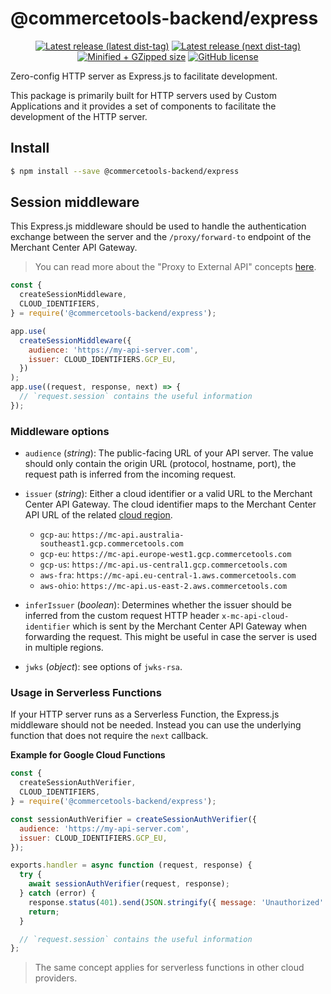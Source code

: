 # @commercetools-backend/express

<p align="center">
  <a href="https://www.npmjs.com/package/@commercetools-backend/express"><img src="https://badgen.net/npm/v/@commercetools-backend/express" alt="Latest release (latest dist-tag)" /></a> <a href="https://www.npmjs.com/package/@commercetools-backend/express"><img src="https://badgen.net/npm/v/@commercetools-backend/express/next" alt="Latest release (next dist-tag)" /></a> <a href="https://bundlephobia.com/result?p=@commercetools-backend/express"><img src="https://badgen.net/bundlephobia/minzip/@commercetools-backend/express" alt="Minified + GZipped size" /></a> <a href="https://github.com/commercetools/merchant-center-application-kit/blob/master/LICENSE"><img src="https://badgen.net/github/license/commercetools/merchant-center-application-kit" alt="GitHub license" /></a>
</p>

Zero-config HTTP server as Express.js to facilitate development.

This package is primarily built for HTTP servers used by Custom Applications and it provides a set of components to facilitate the development of the HTTP server.

## Install

```bash
$ npm install --save @commercetools-backend/express
```

## Session middleware

This Express.js middleware should be used to handle the authentication exchange between the server and the `/proxy/forward-to` endpoint of the Merchant Center API Gateway.

> You can read more about the "Proxy to External API" concepts [here](https://docs.commercetools.com/custom-applications/main-concepts/proxy-to-external-api).

```js
const {
  createSessionMiddleware,
  CLOUD_IDENTIFIERS,
} = require('@commercetools-backend/express');

app.use(
  createSessionMiddleware({
    audience: 'https://my-api-server.com',
    issuer: CLOUD_IDENTIFIERS.GCP_EU,
  })
);
app.use((request, response, next) => {
  // `request.session` contains the useful information
});
```

### Middleware options

- `audience` (_string_): The public-facing URL of your API server. The value should only contain the origin URL (protocol, hostname, port), the request path is inferred from the incoming request.

- `issuer` (_string_): Either a cloud identifier or a valid URL to the Merchant Center API Gateway. The cloud identifier maps to the Merchant Center API URL of the related [cloud region](https://docs.commercetools.com/custom-applications/main-concepts/api-gateway#cloud-regions).

  - `gcp-au`: `https://mc-api.australia-southeast1.gcp.commercetools.com`
  - `gcp-eu`: `https://mc-api.europe-west1.gcp.commercetools.com`
  - `gcp-us`: `https://mc-api.us-central1.gcp.commercetools.com`
  - `aws-fra`: `https://mc-api.eu-central-1.aws.commercetools.com`
  - `aws-ohio`: `https://mc-api.us-east-2.aws.commercetools.com`

- `inferIssuer` (_boolean_): Determines whether the issuer should be inferred from the custom request HTTP header `x-mc-api-cloud-identifier` which is sent by the Merchant Center API Gateway when forwarding the request. This might be useful in case the server is used in multiple regions.

- `jwks` (_object_): see options of `jwks-rsa`.

### Usage in Serverless Functions

If your HTTP server runs as a Serverless Function, the Express.js middleware should not be needed. Instead you can use the underlying function that does not require the `next` callback.

**Example for Google Cloud Functions**

```js
const {
  createSessionAuthVerifier,
  CLOUD_IDENTIFIERS,
} = require('@commercetools-backend/express');

const sessionAuthVerifier = createSessionAuthVerifier({
  audience: 'https://my-api-server.com',
  issuer: CLOUD_IDENTIFIERS.GCP_EU,
});

exports.handler = async function (request, response) {
  try {
    await sessionAuthVerifier(request, response);
  } catch (error) {
    response.status(401).send(JSON.stringify({ message: 'Unauthorized' }));
    return;
  }

  // `request.session` contains the useful information
};
```

> The same concept applies for serverless functions in other cloud providers.
